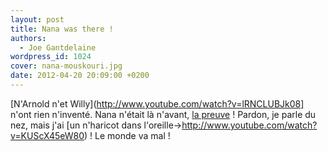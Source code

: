 ```yaml
---
layout: post
title: Nana was there !
authors:
  - Joe Gantdelaine
wordpress_id: 1024
cover: nana-mouskouri.jpg
date: 2012-04-20 20:09:00 +0200
---
```


[N'Arnold n'et Willy](http://www.youtube.com/watch?v=lRNCLUBJk08] n'ont rien
n'inventé. Nana n'était là n'avant,
[la preuve](http://www.youtube.com/watch?v=VO0qGaOvIUA) ! Pardon, je parle du
nez, mais j'ai [un n'haricot dans
l'oreille->http://www.youtube.com/watch?v=KUScX45eW80) ! Le monde va mal !
